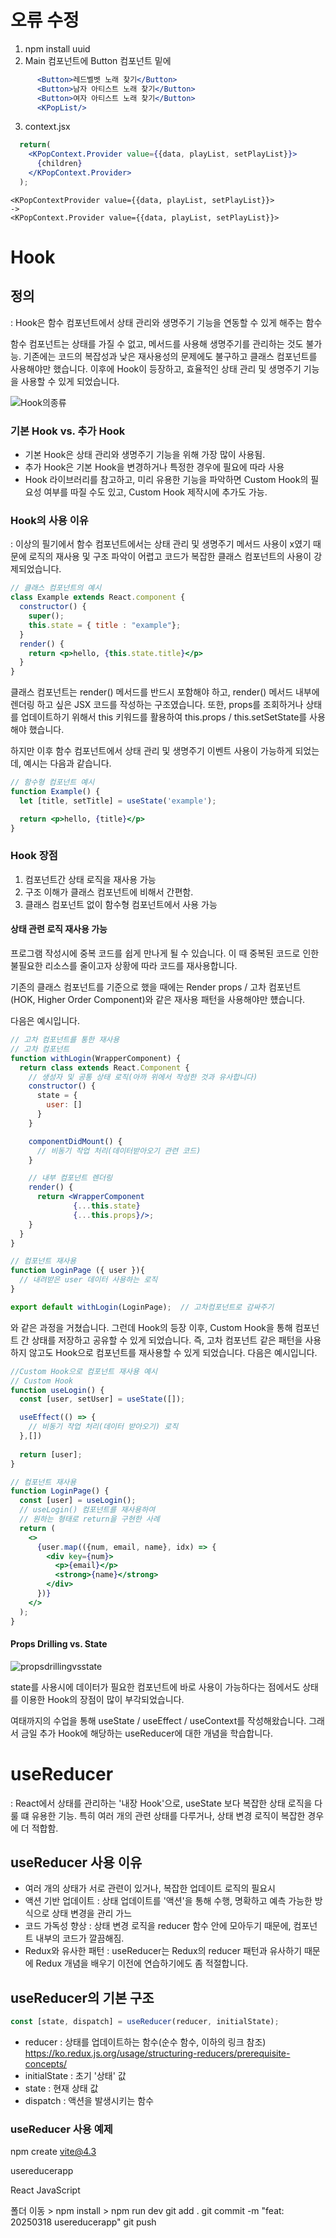 # 오류 수정

1. npm install uuid
2. Main 컴포넌트에 Button 컴포넌트 밑에
```jsx
      <Button>레드벨벳 노래 찾기</Button>
      <Button>남자 아티스트 노래 찾기</Button>
      <Button>여자 아티스트 노래 찾기</Button>
      <KPopList/>
```

3. context.jsx
```jsx
  return(
    <KPopContext.Provider value={{data, playList, setPlayList}}>
      {children}
    </KPopContext.Provider>
  );
```
    <KPopContextProvider value={{data, playList, setPlayList}}>
    ->
    <KPopContext.Provider value={{data, playList, setPlayList}}>

# Hook

## 정의

: Hook은 함수 컴포넌트에서 상태 관리와 생명주기 기능을 연동할 수 있게 해주는 함수

함수 컴포넌트는 상태를 가질 수 없고, 메서드를 사용해 생명주기를 관리하는 것도 불가능.
기존에는 코드의 복잡성과 낮은 재사용성의 문제에도 불구하고 클래스 컴포넌트를 사용해야만 했습니다. 이후에 Hook이 등장하고, 효율적인 상태 관리 및 생명주기 기능을 사용할 수 있게 되었습니다.

![Hook의종류](./reactHookTypes.webp)

### 기본 Hook vs. 추가 Hook

- 기본 Hook은 상태 관리와 생명주기 기능을 위해 가장 많이 사용됨.
- 추가 Hook은 기본 Hook을 변경하거나 특정한 경우에 필요에 따라 사용
- Hook 라이브러리를 참고하고, 미리 유용한 기능을 파악하면 Custom Hook의 필요성 여부를 따질 수도 있고, Custom Hook 제작시에 추가도 가능.

### Hook의 사용 이유
: 이상의 필기에서 함수 컴포넌트에서는 상태 관리 및 생명주기 메서드 사용이 x였기 때문에 로직의 재사용 및 구조 파악이 어렵고 코드가 복잡한 클래스 컴포넌트의 사용이 강제되었습니다.

```jsx
// 클래스 컴포넌트의 예시
class Example extends React.component {
  constructor() { 
    super(); 
    this.state = { title : "example"};
  }
  render() {
    return <p>hello, {this.state.title}</p>
  }
}
```
클래스 컴포넌트는 render() 메서드를 반드시 포함해야 하고, render() 메서드 내부에 렌더링 하고 싶은 JSX 코드를 작성하는 구조였습니다. 또한, props를 조회하거나 상태를 업데이트하기 위해서 this 키워드를 활용하여 this.props / this.setSetState를 사용해야 했습니다.

하지만 이후 함수 컴포넌트에서 상태 관리 및 생명주기 이벤트 사용이 가능하게 되었는데, 예시는 다음과 같습니다.

```jsx
// 함수형 컴포넌트 예시
function Example() {
  let [title, setTitle] = useState('example');

  return <p>hello, {title}</p>
}
```

### Hook 장점

1. 컴포넌트간 상태 로직을 재사용 가능
2. 구조 이해가 클래스 컴포넌트에 비해서 간편함.
3. 클래스 컴포넌트 없이 함수형 컴포넌트에서 사용 가능

#### 상태 관련 로직 재사용 가능
프로그램 작성시에 중복 코드를 쉽게 만나게 될 수 있습니다. 이 때 중복된 코드로 인한 불필요한 리소스를 줄이고자 상황에 따라 코드를 재사용합니다.

기존의 클래스 컴포넌트를 기준으로 했을 때에는 Render props / 고차 컴포넌트(HOK, Higher Order Component)와 같은 재사용 패턴을 사용해야만 헀습니다.

다음은 예시입니다.

```jsx
// 고차 컴포넌트를 통한 재사용
// 고차 컴포넌트
function withLogin(WrapperComponent) {
  return class extends React.Component {
    // 생성자 및 공통 상태 로직(아까 위에서 작성한 것과 유사합니다)
    constructor() {
      state = {
        user: []
      }
    }

    componentDidMount() { 
      // 비동기 작업 처리(데이터받아오기 관련 코드)
    }

    // 내부 컴포넌트 렌더링
    render() {
      return <WrapperComponent 
              {...this.state}
              {...this.props}/>;
    }
  }
}

// 컴포넌트 재사용
function LoginPage ({ user }){
  // 내려받은 user 데이터 사용하는 로직
}

export default withLogin(LoginPage);  // 고차컴포넌트로 감싸주기
```

와 같은 과정을 거쳤습니다. 그런데 Hook의 등장 이후, Custom Hook을 통해 컴포넌트 간 상태를 저장하고 공유할 수 있게 되었습니다. 즉, 고차 컴포넌트 같은 패턴을 사용하지 않고도 Hook으로 컴포넌트를 재사용할 수 있게 되었습니다. 다음은 예시입니다.

```jsx
//Custom Hook으로 컴포넌트 재사용 예시
// Custom Hook
function useLogin() {
  const [user, setUser] = useState([]);

  useEffect(() => {
    // 비동기 작업 처리(데이터 받아오기) 로직
  },[])
  
  return [user];
}

// 컴포넌트 재사용
function LoginPage() {
  const [user] = useLogin();
  // useLogin() 컴포넌트를 재사용하여
  // 원하는 형태로 return을 구현한 사례
  return (
    <>
      {user.map(({num, email, name}, idx) => {
        <div key={num}> 
          <p>{email}</p>
          <strong>{name}</strong>
        </div>
      })}
    </>
  );
}
```

#### Props Drilling vs. State

![propsdrillingvsstate](./useStateAdvantage.webp)

state를 사용시에 데이터가 필요한 컴포넌트에 바로 사용이 가능하다는 점에서도 상태를 이용한 Hook의 장점이 많이 부각되었습니다.

여태까지의 수업을 통해 useState / useEffect / useContext를 작성해왔습니다.
그래서 금일 추가 Hook에 해당하는 useReducer에 대한 개념을 학습합니다.

# useReducer

: React에서 상태를 관리하는 '내장 Hook'으로, useState 보다 복잡한 상태 로직을 다룰 떄 유용한 기능.
특히 여러 개의 관련 상태를 다루거나, 상태 변경 로직이 복잡한 경우에 더 적합함.

## useReducer 사용 이유
- 여러 개의 상태가 서로 관련이 있거나, 복잡한 업데이트 로직의 필요시
- 액션 기반 업데이트 : 상태 업데이트를 '액션'을 통해 수행, 명확하고 예측 가능한 방식으로 상태 변경을 관리 가느
- 코드 가독성 향상 : 상태 변경 로직을 reducer 함수 안에 모아두기 때문에, 컴포넌트 내부의 코드가 깔끔해짐.
- Redux와 유사한 패턴 : useReducer는 Redux의 reducer 패턴과 유사하기 때문에 Redux 개념을 배우기 이전에 연습하기에도 좀 적절합니다.

## useReducer의 기본 구조

```jsx
const [state, dispatch] = useReducer(reducer, initialState);
```

- reducer : 상태를 업데이트하는 함수(순수 함수,  이하의 링크 참조)
https://ko.redux.js.org/usage/structuring-reducers/prerequisite-concepts/
- initialState : 초기 '상태' 값
- state : 현재 상태 값
- dispatch : 액션을 발생시키는 함수

### useReducer 사용 예제

npm create vite@4.3

usereducerapp

React
JavaScript

폴더 이동 > npm install > npm run dev 
git add .
git commit -m "feat: 20250318 usereducerapp"
git push







